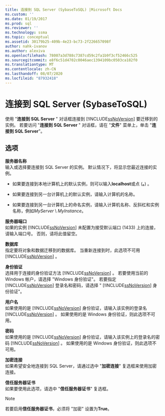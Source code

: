 ```yaml
---
title: 连接到 SQL Server (SybaseToSQL) |Microsoft Docs
ms.custom: ''
ms.date: 01/19/2017
ms.prod: sql
ms.reviewer: ''
ms.technology: ssma
ms.topic: conceptual
ms.assetid: 30179b25-409b-4e23-bc73-2f226657098f
author: nahk-ivanov
ms.author: alexiva
ms.openlocfilehash: 78007a3d788c7387cd59c2fa1b9f3cf52466c525
ms.sourcegitcommit: e8f6c51d4702c0046aec1394109bc0503ca182f0
ms.translationtype: MT
ms.contentlocale: zh-CN
ms.lasthandoff: 08/07/2020
ms.locfileid: "87932418"
---
```

# <a name="connect-to-sql-server-sybasetosql"></a>连接到 SQL Server (SybaseToSQL)
使用 "**连接到 SQL Server** " 对话框连接到 [!INCLUDE[ssNoVersion](../../includes/ssnoversion-md.md)] 要迁移到的实例。 若要访问 "**连接到 SQL Server** " 对话框，请在 "**文件**" 菜单上，单击 "**连接到 SQL Server**"。  
  
## <a name="options"></a>选项  
**服务器名称**  
输入或选择要连接到 SQL Server 的实例。 默认情况下，将显示您最近连接的实例。  
  
-   如果要连接到本地计算机上的默认实例，则可以输入**localhost**或点 (**。**) 。  
  
-   如果要连接到另一台计算机上的默认实例，请输入计算机的名称。  
  
-   如果要连接到另一台计算机上的命名实例，请输入计算机名称、反斜杠和实例名称，例如*MyServer* \\ *MyInstance*。  
  
**服务器端口**  
如果的实例 [!INCLUDE[ssNoVersion](../../includes/ssnoversion-md.md)] 未配置为接受默认端口 (1433) 上的连接，请输入端口号。 否则，请将此值留空。  
  
**数据库**  
指定要将对象和数据迁移到的数据库。 当重新连接到时，此选项不可用 [!INCLUDE[ssNoVersion](../../includes/ssnoversion-md.md)] 。  
  
**身份验证**  
选择用于连接的身份验证方法 [!INCLUDE[ssNoVersion](../../includes/ssnoversion-md.md)] 。 若要使用当前的 Windows 帐户，请选择 "Windows 身份验证"。 若要指定 [!INCLUDE[ssNoVersion](../../includes/ssnoversion-md.md)] 登录名和密码，请选择 " [!INCLUDE[ssNoVersion](../../includes/ssnoversion-md.md)] 身份验证"。  
  
**用户名**  
如果使用的是 [!INCLUDE[ssNoVersion](../../includes/ssnoversion-md.md)] 身份验证，请输入该实例的登录名 [!INCLUDE[ssNoVersion](../../includes/ssnoversion-md.md)] 。 如果使用的是 Windows 身份验证，则此选项不可用。  
  
**密码**  
如果使用的是 [!INCLUDE[ssNoVersion](../../includes/ssnoversion-md.md)] 身份验证，请输入该实例上的登录名的密码 [!INCLUDE[ssNoVersion](../../includes/ssnoversion-md.md)] 。 如果使用的是 Windows 身份验证，则此选项不可用。  
  
**加密连接**  
如果希望安全地连接到 SQL Server，请通过选中 "**加密连接**" 复选框来使用加密连接。  
  
**信任服务器证书**  
如果要使用此选项，请选中 "**信任服务器证书**" 复选框。  
  
> [!NOTE]  
> 若要启用**信任服务器证书**，必须将 "加密" 设置为**True**。  
  
